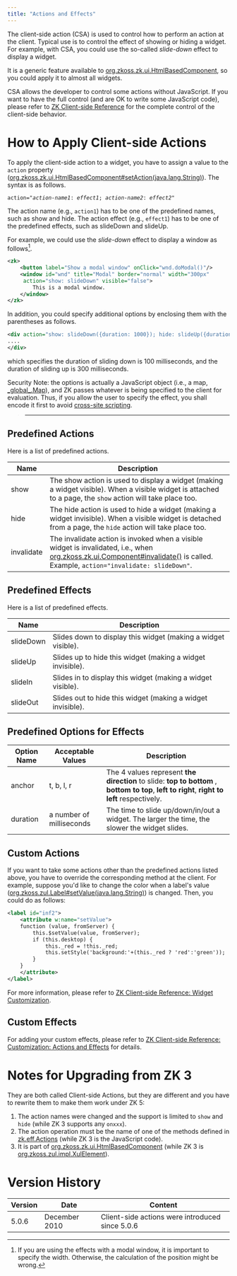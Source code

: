 ```yaml
---
title: "Actions and Effects"
---
```




The client-side action (CSA) is used to control how to perform an action
at the client. Typical use is to control the effect of showing or hiding
a widget. For example, with CSA, you could use the so-called
*slide-down* effect to display a widget.

It is a generic feature available to
[org.zkoss.zk.ui.HtmlBasedComponent](https://www.zkoss.org/javadoc/latest/zk/org/zkoss/zk/ui/HtmlBasedComponent.html), so you could
apply it to almost all widgets.

CSA allows the developer to control some actions without JavaScript. If
you want to have the full control (and are OK to write some JavaScript
code), please refer to [ZK Client-side Reference]({{site.baseurl}}/zk_client_side_ref/general_control) for the
complete control of the client-side behavior.

# How to Apply Client-side Actions

To apply the client-side action to a widget, you have to assign a value
to the `action` property
([org.zkoss.zk.ui.HtmlBasedComponent#setAction(java.lang.String)](https://www.zkoss.org/javadoc/latest/zk/org/zkoss/zk/ui/HtmlBasedComponent.html#setAction(java.lang.String))).
The syntax is as follows.

`action="`*`action-name1`*`: `*`effect1`*`; `*`action-name2`*`: `*`effect2`*`"`

The action name (e.g., `action1`) has to be one of the predefined names,
such as show and hide. The action effect (e.g., `effect1`) has to be one
of the predefined effects, such as slideDown and slideUp.

For example, we could use the *slide-down* effect to display a window as
follows[^1].

```xml
<zk>
    <button label="Show a modal window" onClick="wnd.doModal()"/>
    <window id="wnd" title="Modal" border="normal" width="300px"
     action="show: slideDown" visible="false">
        This is a modal window.
    </window>
</zk>
```

In addition, you could specify additional options by enclosing them with
the parentheses as follows.

```xml
<div action="show: slideDown({duration: 1000}); hide: slideUp({duration: 300})">
....
</div>
```

which specifies the duration of sliding down is 100 milliseconds, and
the duration of sliding up is 300 milliseconds.

Security Note: the options is actually a JavaScript object (i.e., a map,
[\_global\_.Map](https://www.zkoss.org/javadoc/latest/jsdoc/classes/\_global\_.Map.html)), and ZK passes
whatever is being specified to the client for evaluation. Thus, if you
allow the user to specify the effect, you shall encode it first to avoid
[cross-site scripting]({{site.baseurl}}/zk_dev_ref/security_tips/cross_site_scripting).

> ------------------------------------------------------------------------
>
> <references/>

## Predefined Actions

Here is a list of predefined actions.

| Name       | Description                                                                                                                                                                                                                 |
|------------|-----------------------------------------------------------------------------------------------------------------------------------------------------------------------------------------------------------------------------|
| show       | The show action is used to display a widget (making a widget visible). When a visible widget is attached to a page, the `show` action will take place too.                                                                  |
| hide       | The hide action is used to hide a widget (making a widget invisible). When a visible widget is detached from a page, the `hide` action will take place too.                                                                 |
| invalidate | The invalidate action is invoked when a visible widget is invalidated, i.e., when [org.zkoss.zk.ui.Component#invalidate()](https://www.zkoss.org/javadoc/latest/zk/org/zkoss/zk/ui/Component.html#invalidate()) is called. Example, `action="invalidate: slideDown"`. |

## Predefined Effects

Here is a list of predefined effects.

| Name      | Description                                                   |
|-----------|---------------------------------------------------------------|
| slideDown | Slides down to display this widget (making a widget visible). |
| slideUp   | Slides up to hide this widget (making a widget invisible).    |
| slideIn   | Slides in to display this widget (making a widget visible).   |
| slideOut  | Slides out to hide this widget (making a widget invisible).   |

## Predefined Options for Effects

| Option Name | Acceptable Values        | Description                                                                                                                                  |
|-------------|--------------------------|----------------------------------------------------------------------------------------------------------------------------------------------|
| anchor      | t, b, l, r               | The 4 values represent **the direction** to slide: **top to bottom** , **bottom to top**, **left to right**, **right to left** respectively. |
| duration    | a number of milliseconds | The time to slide up/down/in/out a widget. The larger the time, the slower the widget slides.                                                |

## Custom Actions

If you want to take some actions other than the predefined actions
listed above, you have to override the corresponding method at the
client. For example, suppose you'd like to change the color when a
label's value
([org.zkoss.zul.Label#setValue(java.lang.String)](https://www.zkoss.org/javadoc/latest/zk/org/zkoss/zul/Label.html#setValue(java.lang.String)))
is changed. Then, you could do as follows:

```xml
<label id="inf2">
    <attribute w:name="setValue">
    function (value, fromServer) {
        this.$setValue(value, fromServer);
        if (this.desktop) {
            this._red = !this._red;
            this.setStyle('background:'+(this._red ? 'red':'green'));
        }
    }
    </attribute>
</label>
```

For more information, please refer to [ZK Client-side Reference: Widget Customization]({{site.baseurl}}/zk_client_side_ref/widget_customization).

## Custom Effects

For adding your custom effects, please refer to [ZK Client-side Reference: Customization: Actions and Effects]({{site.baseurl}}/zk_client_side_ref/actions_and_effects)
for details.

# Notes for Upgrading from ZK 3

They are both called Client-side Actions, but they are different and you
have to rewrite them to make them work under ZK 5:

1.  The action names were changed and the support is limited to `show`
    and `hide` (while ZK 3 supports any `onxxx`).
2.  The action operation must be the name of one of the methods defined
    in [zk.eff.Actions](https://www.zkoss.org/javadoc/latest/jsdoc/classes/zk.eff.Actions.html) (while ZK 3
    is the JavaScript code).
3.  It is part of [org.zkoss.zk.ui.HtmlBasedComponent](https://www.zkoss.org/javadoc/latest/zk/org/zkoss/zk/ui/HtmlBasedComponent.html)
    (while ZK 3 is [org.zkoss.zul.impl.XulElement](https://www.zkoss.org/javadoc/latest/zk/org/zkoss/zul/impl/XulElement.html)).

# Version History

| Version | Date          | Content                                         |
|---------|---------------|-------------------------------------------------|
| 5.0.6   | December 2010 | Client-side actions were introduced since 5.0.6 |

[^1]: If you are using the effects with a modal window, it is important
    to specify the width. Otherwise, the calculation of the position
    might be wrong.
